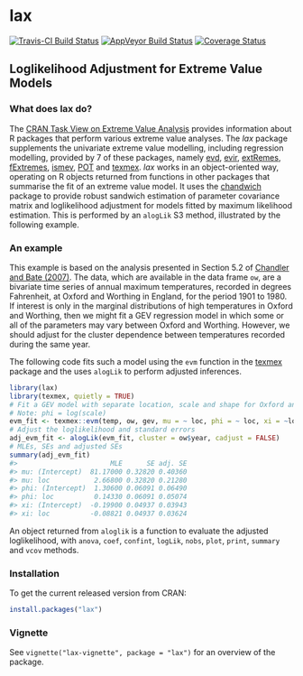 
<!-- README.md is generated from README.Rmd. Please edit that file -->
lax
===

[![Travis-CI Build Status](https://travis-ci.org/paulnorthrop/lax.svg?branch=master)](https://travis-ci.org/paulnorthrop/lax) [![AppVeyor Build Status](https://ci.appveyor.com/api/projects/status/github/paulnorthrop/lax?branch=master&svg=true)](https://ci.appveyor.com/project/paulnorthrop/lax) [![Coverage Status](https://codecov.io/github/paulnorthrop/lax/coverage.svg?branch=master)](https://codecov.io/github/paulnorthrop/lax?branch=master)

Loglikelihood Adjustment for Extreme Value Models
-------------------------------------------------

### What does lax do?

The [CRAN Task View on Extreme Value Analysis](https://CRAN.R-project.org/view=ExtremeValue) provides information about R packages that perform various extreme value analyses. The *lax* package supplements the univariate extreme value modelling, including regression modelling, provided by 7 of these packages, namely [evd](https://cran.r-project.org/package=evd), [evir](https://cran.r-project.org/package=evir), [extRemes](https://cran.r-project.org/package=extRemes), [fExtremes](https://cran.r-project.org/package=fExtremes), [ismev](https://cran.r-project.org/package=ismev), [POT](https://cran.r-project.org/package=POT) and [texmex](https://cran.r-project.org/package=texmex). *lax* works in an object-oriented way, operating on R objects returned from functions in other packages that summarise the fit of an extreme value model. It uses the [chandwich](https://cran.r-project.org/package=chandwich) package to provide robust sandwich estimation of parameter covariance matrix and loglikelihood adjustment for models fitted by maximum likelihood estimation. This is performed by an `alogLik` S3 method, illustrated by the following example.

### An example

This example is based on the analysis presented in Section 5.2 of [Chandler and Bate (2007)](https://doi.org/10.1093/biomet/asm015). The data, which are available in the data frame `ow`, are a bivariate time series of annual maximum temperatures, recorded in degrees Fahrenheit, at Oxford and Worthing in England, for the period 1901 to 1980. If interest is only in the marginal distributions of high temperatures in Oxford and Worthing, then we might fit a GEV regression model in which some or all of the parameters may vary between Oxford and Worthing. However, we should adjust for the cluster dependence between temperatures recorded during the same year.

The following code fits such a model using the `evm` function in the [texmex](https://cran.r-project.org/package=texmex) package and the uses `alogLik` to perform adjusted inferences.

``` r
library(lax)
library(texmex, quietly = TRUE)
# Fit a GEV model with separate location, scale and shape for Oxford and Worthing
# Note: phi = log(scale)
evm_fit <- texmex::evm(temp, ow, gev, mu = ~ loc, phi = ~ loc, xi = ~loc)
# Adjust the loglikelihood and standard errors
adj_evm_fit <- alogLik(evm_fit, cluster = ow$year, cadjust = FALSE)
# MLEs, SEs and adjusted SEs
summary(adj_evm_fit)
#>                       MLE      SE adj. SE
#> mu: (Intercept)  81.17000 0.32820 0.40360
#> mu: loc           2.66800 0.32820 0.21280
#> phi: (Intercept)  1.30600 0.06091 0.06490
#> phi: loc          0.14330 0.06091 0.05074
#> xi: (Intercept)  -0.19900 0.04937 0.03943
#> xi: loc          -0.08821 0.04937 0.03624
```

An object returned from `aloglik` is a function to evaluate the adjusted loglikelihood, with `anova`, `coef`, `confint`, `logLik`, `nobs`, `plot`, `print`, `summary` and `vcov` methods.

### Installation

To get the current released version from CRAN:

``` r
install.packages("lax")
```

### Vignette

See `vignette("lax-vignette", package = "lax")` for an overview of the package.
